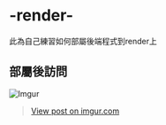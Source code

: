# -render-
此為自己練習如何部屬後端程式到render上

## 部屬後訪問
![Imgur](https://i.imgur.com/qGUt2h8.jpg)
<blockquote class="imgur-embed-pub" lang="en" data-id="qGUt2h8">
<a href="https://imgur.com/qGUt2h8">View post on imgur.com</a></blockquote>
